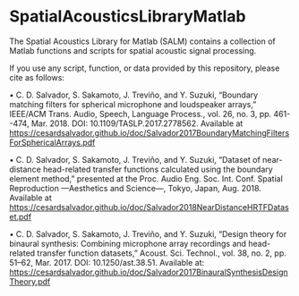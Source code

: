 # SpatialAcousticsLibraryMatlab
The Spatial Acoustics Library for Matlab (SALM) contains a collection of Matlab functions and scripts for spatial acoustic signal processing.

If you use any script, function, or data provided by this repository, please cite as follows:

• C. D. Salvador, S. Sakamoto, J. Treviño, and Y. Suzuki, “Boundary matching filters for spherical microphone and loudspeaker arrays,” IEEE/ACM Trans. Audio, Speech, Language Process., vol. 26, no. 3, pp. 461--474, Mar. 2018.
DOI: 10.1109/TASLP.2017.2778562.
Available at https://cesardsalvador.github.io/doc/Salvador2017BoundaryMatchingFiltersForSphericalArrays.pdf

• C. D. Salvador, S. Sakamoto, J. Treviño, and Y. Suzuki, “Dataset of near-distance head-related transfer functions calculated using the boundary element method,” presented at the Proc. Audio Eng. Soc. Int. Conf. Spatial Reproduction —Aesthetics and Science—, Tokyo, Japan, Aug. 2018.
Available at https://cesardsalvador.github.io/doc/Salvador2018NearDistanceHRTFDataset.pdf

• C. D. Salvador, S. Sakamoto, J. Treviño, and Y. Suzuki, “Design theory for binaural synthesis: Combining microphone array recordings and head-related transfer function datasets,” Acoust. Sci. Technol., vol. 38, no. 2, pp. 51–62, Mar. 2017.
DOI: 10.1250/ast.38.51.
Available at: https://cesardsalvador.github.io/doc/Salvador2017BinauralSynthesisDesignTheory.pdf
